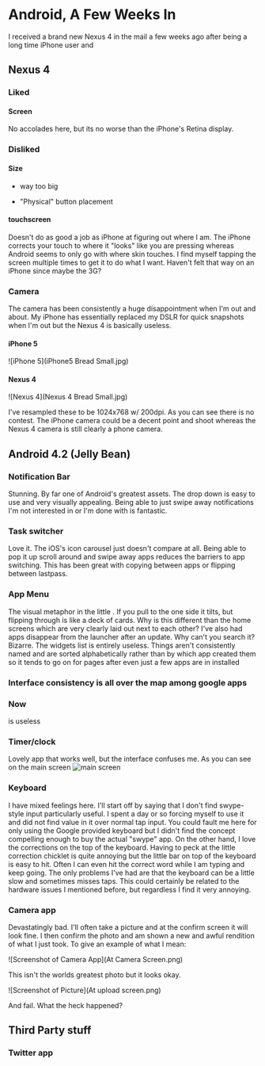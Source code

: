 # Android, A Few Weeks In

I received a brand new Nexus 4 in the mail a few weeks ago after being a long
time iPhone user and

## Nexus 4
### Liked

#### Screen

No accolades here, but its no worse than the iPhone's Retina display.

### Disliked

#### Size

* way too big

* "Physical" button placement

#### touchscreen

Doesn't do as good a job as iPhone at figuring out where I am. The iPhone
corrects your touch to where it "looks" like you are pressing whereas Android
seems to only go with where skin touches. I find myself tapping the screen
multiple times to get it to do what I want. Haven't felt that way on an iPhone
since maybe the 3G?

### Camera

The camera has been consistently a huge disappointment when I'm out and about.
My iPhone has essentially replaced my DSLR for quick snapshots when I'm out but
the Nexus 4 is basically useless.

#### iPhone 5
![iPhone 5](iPhone5 Bread Small.jpg)

#### Nexus 4
![Nexus 4](Nexus 4 Bread Small.jpg)

I've resampled these to be 1024x768 w/ 200dpi. As you can see there is no
contest. The iPhone camera could be a decent point and shoot whereas the Nexus
4 camera is still clearly a phone camera.

## Android 4.2 (Jelly Bean)
### Notification Bar

Stunning. By far one of Android's greatest assets. The drop down is easy to use
and very visually appealing. Being able to just swipe away notifications I'm
not interested in or I'm done with is fantastic.

### Task switcher

Love it. The iOS's icon carousel just doesn't compare at all. Being able to pop
it up scroll around and swipe away apps reduces the barriers to app switching.
This has been great with copying between apps or flipping between lastpass.

### App Menu

The visual metaphor in the little . If you pull to the one side it tilts,
but flipping through is like a deck of cards. Why is this different than the
home screens which are very clearly laid out next to each other? I've also had
apps disappear from the launcher after an update. Why can't you search it?
Bizarre. The widgets list is entirely useless. Things aren't consistently named
and are sorted alphabetically rather than by which app created them so it tends
to go on for pages after even just a few apps are in installed

### Interface consistency is all over the map among google apps

### Now

is useless

### Timer/clock

Lovely app that works well, but the interface confuses me. As you can see on
the main screen ![main screen]()

### Keyboard

I have mixed feelings here. I'll start off by saying that I don't find
swype-style input particularly useful. I spent a day or so forcing myself to
use it and did not find value in it over normal tap input. You could fault me
here for only using the Google provided keyboard but I didn't find the concept
compelling enough to buy the actual "swype" app. On the other hand, I love the
corrections on the top of the keyboard. Having to peck at the little correction
chicklet is quite annoying but the little bar on top of the keyboard is easy to
hit. Often I can even hit the correct word while I am typing and keep going.
The only problems I've had are that the keyboard can be a little slow and
sometimes misses taps. This could certainly be related to the hardware issues
I mentioned before, but regardless I find it very annoying.

### Camera app

Devastatingly bad. I'll often take a picture and at the confirm screen it will
look fine. I then confirm the photo and am shown a new and awful rendition of
what I just took. To give an example of what I mean: 

![Screenshot of Camera App](At Camera Screen.png)

This isn't the worlds greatest photo but it looks okay.

![Screenshot of Picture](At upload screen.png)

And fail. What the heck happened?

## Third Party stuff
### Twitter app
